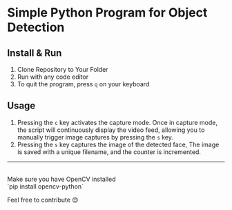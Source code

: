 <h1>Simple Python Program for Object Detection</h1>

<h2>Install & Run</h2>

1. Clone Repository to Your Folder
2. Run with any code editor
3. To quit the program, press `q` on your keyboard


<h2>Usage</h2>

1. Pressing the `c` key activates the capture mode. Once in capture mode, the script will continuously display the video feed, allowing you to manually trigger image captures by pressing the `s` key.
2. Pressing the `s` key captures the image of the detected face, The image is saved with a unique filename, and the counter is incremented.

***
<br>
Make sure you have OpenCV installed
<br>
`pip install opencv-python`

Feel free to contribute 😊
